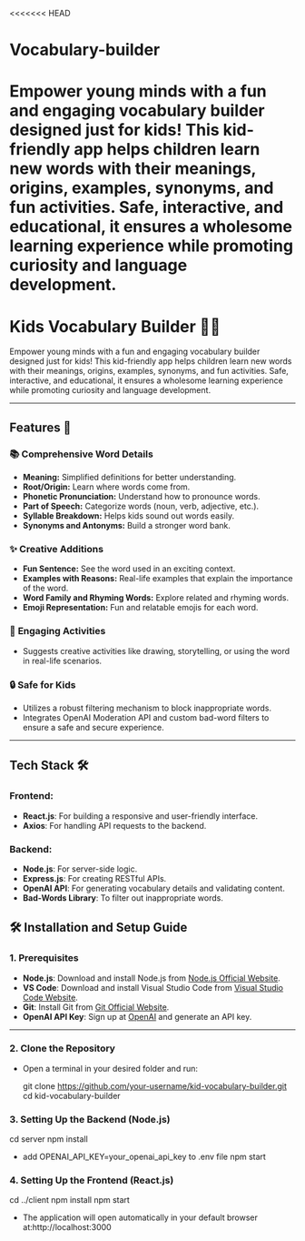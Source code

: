 <<<<<<< HEAD

# Vocabulary-builder

# Empower young minds with a fun and engaging vocabulary builder designed just for kids! This kid-friendly app helps children learn new words with their meanings, origins, examples, synonyms, and fun activities. Safe, interactive, and educational, it ensures a wholesome learning experience while promoting curiosity and language development.

# Kids Vocabulary Builder 🦄🌟

Empower young minds with a fun and engaging vocabulary builder designed just for kids! This kid-friendly app helps children learn new words with their meanings, origins, examples, synonyms, and fun activities. Safe, interactive, and educational, it ensures a wholesome learning experience while promoting curiosity and language development.

---

## Features 🎉

### 📚 **Comprehensive Word Details**

- **Meaning:** Simplified definitions for better understanding.
- **Root/Origin:** Learn where words come from.
- **Phonetic Pronunciation:** Understand how to pronounce words.
- **Part of Speech:** Categorize words (noun, verb, adjective, etc.).
- **Syllable Breakdown:** Helps kids sound out words easily.
- **Synonyms and Antonyms:** Build a stronger word bank.

### ✨ **Creative Additions**

- **Fun Sentence:** See the word used in an exciting context.
- **Examples with Reasons:** Real-life examples that explain the importance of the word.
- **Word Family and Rhyming Words:** Explore related and rhyming words.
- **Emoji Representation:** Fun and relatable emojis for each word.

### 📝 **Engaging Activities**

- Suggests creative activities like drawing, storytelling, or using the word in real-life scenarios.

### 🔒 **Safe for Kids**

- Utilizes a robust filtering mechanism to block inappropriate words.
- Integrates OpenAI Moderation API and custom bad-word filters to ensure a safe and secure experience.

---

## Tech Stack 🛠️

### **Frontend:**

- **React.js**: For building a responsive and user-friendly interface.
- **Axios**: For handling API requests to the backend.

### **Backend:**

- **Node.js**: For server-side logic.
- **Express.js**: For creating RESTful APIs.
- **OpenAI API**: For generating vocabulary details and validating content.
- **Bad-Words Library**: To filter out inappropriate words.

## 🛠️ Installation and Setup Guide

### **1. Prerequisites**

- **Node.js**: Download and install Node.js from [Node.js Official Website](https://nodejs.org/).
- **VS Code**: Download and install Visual Studio Code from [Visual Studio Code Website](https://code.visualstudio.com/).
- **Git**: Install Git from [Git Official Website](https://git-scm.com/).
- **OpenAI API Key**: Sign up at [OpenAI](https://platform.openai.com/) and generate an API key.

---

### **2. Clone the Repository**

- Open a terminal in your desired folder and run:

  git clone https://github.com/your-username/kid-vocabulary-builder.git
  cd kid-vocabulary-builder

### **3. Setting Up the Backend (Node.js)**

cd server
npm install

- add OPENAI_API_KEY=your_openai_api_key to .env file
  npm start

### **4. Setting Up the Frontend (React.js)**

cd ../client
npm install
npm start

- The application will open automatically in your default browser at:http://localhost:3000
